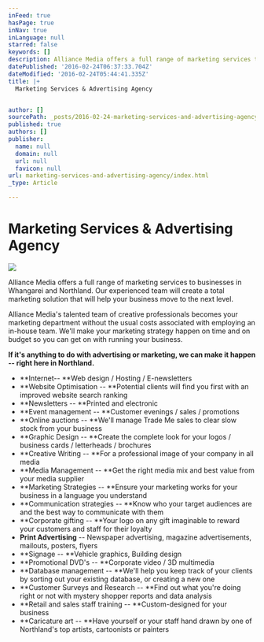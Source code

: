 ```yaml
---
inFeed: true
hasPage: true
inNav: true
inLanguage: null
starred: false
keywords: []
description: Alliance Media offers a full range of marketing services to businesses in Whangarei and Northland.  Our experienced team will create a total marketing solution that will help your business move to the next level.
datePublished: '2016-02-24T06:37:33.704Z'
dateModified: '2016-02-24T05:44:41.335Z'
title: |+
  Marketing Services & Advertising Agency


author: []
sourcePath: _posts/2016-02-24-marketing-services-and-advertising-agency.md
published: true
authors: []
publisher:
  name: null
  domain: null
  url: null
  favicon: null
url: marketing-services-and-advertising-agency/index.html
_type: Article

---
```

# Marketing Services & Advertising Agency
![](https://the-grid-user-content.s3-us-west-2.amazonaws.com/dbbe9daa-af32-4a11-b672-6df79cfb030e.jpg)

Alliance Media offers a full range of marketing services
to businesses in Whangarei and Northland.  Our experienced team will
create a total marketing solution that will help your business move to the next
level.

Alliance Media's talented team of creative professionals becomes
your marketing department without the usual costs associated with employing an
in-house team.  We'll make your marketing strategy happen on time and on
budget so you can get on with running your business.

**If it's anything to do with advertising or marketing, we
can make it happen -- right here in Northland.**

* **Internet-- **Web
design / Hosting / E-newsletters
* **Website
Optimisation -- **Potential clients will find you first with an
improved website search ranking
* **Newsletters -- **Printed
and electronic
* **Event
management -- **Customer evenings / sales / promotions
* **Online
auctions -- **We'll manage Trade Me sales to clear slow stock from
your business
* **Graphic
Design -- **Create the complete look for your logos / business
cards / letterheads / brochures
* **Creative
Writing -- **For a professional image of your company in all media
* **Media
Management -- **Get the right media mix and best value from your
media supplier
* **Marketing
Strategies -- **Ensure your marketing works for your business in a
language you understand
* **Communication
strategies -- **Know who your target audiences are and the best way
to communicate with them
* **Corporate
gifting -- **Your logo on any gift imaginable to reward your
customers and staff for their loyalty
* **Print
Advertising** -- Newspaper advertising, magazine advertisements,
mailouts, posters, flyers
* **Signage -- **Vehicle
graphics, Building design
* **Promotional
DVD's -- **Corporate video / 3D multimedia
* **Database
management -- **We'll help you keep track of your clients by sorting
out your existing database, or creating a new one
* **Customer
Surveys and Research -- **Find out what you're doing right or not
with mystery shopper reports and data analysis
* **Retail
and sales staff training -- **Custom-designed for your business
* **Caricature
art -- **Have yourself or your staff hand drawn by one of
Northland's top artists, cartoonists or painters